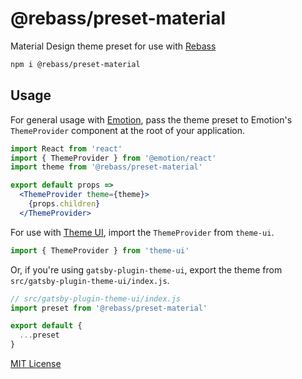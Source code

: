 
# @rebass/preset-material

Material Design theme preset for use with [Rebass][]

```sh
npm i @rebass/preset-material
```

## Usage

For general usage with [Emotion][], pass the theme preset to Emotion's `ThemeProvider` component at the root of your application.

```jsx
import React from 'react'
import { ThemeProvider } from '@emotion/react'
import theme from '@rebass/preset-material'

export default props =>
  <ThemeProvider theme={theme}>
    {props.children}
  </ThemeProvider>
```

For use with [Theme UI][], import the `ThemeProvider` from `theme-ui`.

```jsx
import { ThemeProvider } from 'theme-ui'
```

Or, if you're using `gatsby-plugin-theme-ui`, export the theme from `src/gatsby-plugin-theme-ui/index.js`.

```js
// src/gatsby-plugin-theme-ui/index.js
import preset from '@rebass/preset-material'

export default {
  ...preset
}
```

[MIT License](LICENSE.md)

[rebass]: https://rebassjs.org
[emotion]: https://emotion.sh
[theme ui]: https://theme-ui.com
